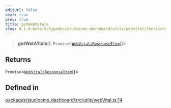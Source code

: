 ```yaml
---
editUrl: false
next: true
prev: true
title: getWebVitals
slug: 0.1.0-beta.5/typedoc/studiocms-dashboard/utils/webvital/functions/getwebvitals
---
```


> **getWebVitals**(): `Promise`\<[`WebVitalsResponseItem`](/0.1.0-beta.5/typedoc/studiocms-dashboard/utils/webvital/type-aliases/webvitalsresponseitem/)\[]>

## Returns

`Promise`\<[`WebVitalsResponseItem`](/0.1.0-beta.5/typedoc/studiocms-dashboard/utils/webvital/type-aliases/webvitalsresponseitem/)\[]>

## Defined in

[packages/studiocms\_dashboard/src/utils/webVital.ts:14](https://github.com/astrolicious/studiocms/tree/main/packages/studiocms_dashboard/src/utils/webVital.ts#L14)
